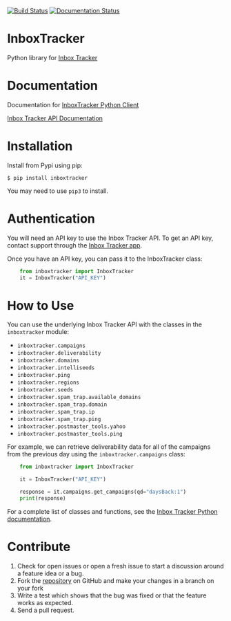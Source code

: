 [![Build Status](https://travis-ci.com/darrensmith223/InboxTracker.svg?branch=main)](https://travis-ci.com/darrensmith223/InboxTracker)
[![Documentation Status](https://readthedocs.org/projects/inboxtracker/badge/?version=latest)](https://inboxtracker.readthedocs.io/en/latest/?badge=latest)


# InboxTracker
Python library for [Inbox Tracker](https://www.sparkpost.com/inbox-tracker/)



# Documentation
Documentation for [InboxTracker Python Client](https://inboxtracker.readthedocs.io/en/latest/)

[Inbox Tracker API Documentation](http://api.edatasource.com/docs/#/inbox)


# Installation

Install from Pypi using pip:

```code-block:: bash
$ pip install inboxtracker
```

You may need to use `pip3` to install.


# Authentication

You will need an API key to use the Inbox Tracker API.  To get an API key, contact support through the [Inbox Tracker app](https://app.emailanalyst.com/bin/#/login). 

Once you have an API key, you can pass it to the InboxTracker class:

```python
    from inboxtracker import InboxTracker
    it = InboxTracker("API_KEY")
```

# How to Use

You can use the underlying Inbox Tracker API with the classes in the `inboxtracker` module:

* `inboxtracker.campaigns`
* `inboxtracker.deliverability`
* `inboxtracker.domains`
* `inboxtracker.intelliseeds`
* `inboxtracker.ping`
* `inboxtracker.regions`
* `inboxtracker.seeds`
* `inboxtracker.spam_trap.available_domains`
* `inboxtracker.spam_trap.domain`
* `inboxtracker.spam_trap.ip`
* `inboxtracker.spam_trap.ping`
* `inboxtracker.postmaster_tools.yahoo`
* `inboxtracker.postmaster_tools.ping`


For example, we can retrieve deliverability data for all of the campaigns from the previous day using the `inboxtracker.campaigns` class:

```python
    from inboxtracker import InboxTracker

    it = InboxTracker("API_KEY")

    response = it.campaigns.get_campaigns(qd="daysBack:1")
    print(response)
```

For a complete list of classes and functions, see the [Inbox Tracker Python documentation](https://inboxtracker.readthedocs.io/en/latest/api.html).


# Contribute

1. Check for open issues or open a fresh issue to start a discussion around a feature idea or a bug.
2. Fork the [repository](https://github.com/darrensmith223/InboxTracker) on GitHub and make your changes in a branch on your fork
3. Write a test which shows that the bug was fixed or that the feature works as expected.
4. Send a pull request.
